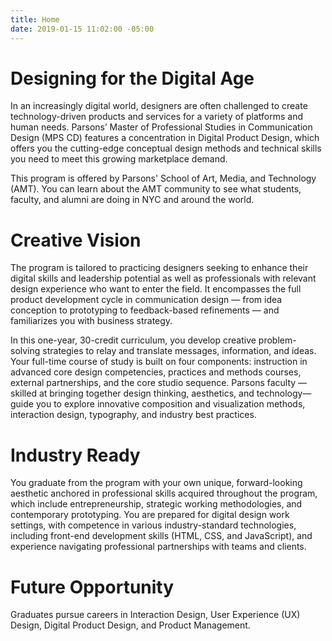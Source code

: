 ```yaml
---
title: Home
date: 2019-01-15 11:02:00 -05:00
---
```


# Designing for the Digital Age

In an increasingly digital world, designers are often challenged to create technology-driven products and services for a variety of platforms and human needs. Parsons’ Master of Professional Studies in Communication Design (MPS CD) features a concentration in Digital Product Design, which offers you the cutting-edge conceptual design methods and technical skills you need to meet this growing marketplace demand.

This program is offered by Parsons' School of Art, Media, and Technology (AMT). You can learn about the AMT community to see what students, faculty, and alumni are doing in NYC and around the world.

# Creative Vision

The program is tailored to practicing designers seeking to enhance their digital skills and leadership potential as well as professionals with relevant design experience who want to enter the field. It encompasses the full product development cycle in communication design — from idea conception to prototyping to feedback-based refinements — and familiarizes you with business strategy.

In this one-year, 30-credit curriculum, you develop creative problem-solving strategies to relay and translate messages, information, and ideas. Your full-time course of study is built on four components: instruction in advanced core design competencies, practices and methods courses, external partnerships, and the core studio sequence. Parsons faculty — skilled at bringing together design thinking, aesthetics, and technology—guide you to explore innovative composition and visualization methods, interaction design, typography, and industry best practices.

# Industry Ready

You graduate from the program with your own unique, forward-looking aesthetic anchored in professional skills acquired throughout the program, which include entrepreneurship, strategic working methodologies, and contemporary prototyping. You are prepared for digital design work settings, with competence in various industry-standard technologies, including front-end development skills (HTML, CSS, and JavaScript), and experience navigating professional partnerships with teams and clients.

# Future Opportunity

Graduates pursue careers in Interaction Design, User Experience (UX) Design, Digital Product Design, and Product Management.